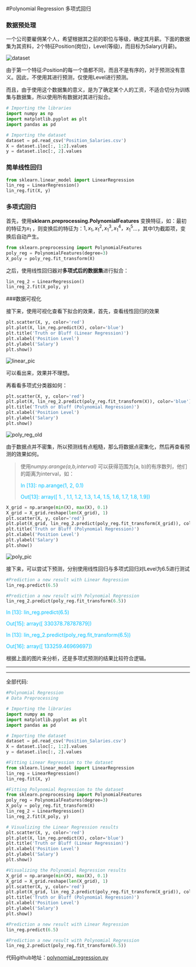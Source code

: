 #Polynomial Regression 多项式回归





### 数据预处理

一个公司要雇佣某个人，希望根据其之前的职位与等级，确定其月薪。下面的数据集为其资料，2个特征Position(岗位)，Level(等级)，而目标为Salary(月薪)。

![dataset](pic/dataset.jpg)

由于第一个特征:Position的每一个值都不同，而且不是有序的，对于预测没有意义。因此，不使用其进行预测，仅使用Level进行预测。

而且，由于使用这个数据集的意义，是为了确定某个人的工资，不适合切分为训练集与数据集，所以使用所有数据对其进行拟合。

```python
# Importing the libraries
import numpy as np
import matplotlib.pyplot as plt
import pandas as pd

# Importing the dataset
dataset = pd.read_csv('Position_Salaries.csv')
X = dataset.iloc[:, 1:2].values
y = dataset.iloc[:, 2].values
```



### 简单线性回归

```python
from sklearn.linear_model import LinearRegression
lin_reg = LinearRegression()
lin_reg.fit(X, y)
```

### 多项式回归

首先，使用**sklearn.preprocessing.PolynomialFeatures** 变换特征，如：最初的特征为$x_1$ ，则变换后的特征为：$1,x_1,x_1^2,x_1^3,x_1^4，x_1^5$...，其中1为截距项，变换后自动产生。

```python
from sklearn.preprocessing import PolynomialFeatures
poly_reg = PolynomialFeatures(degree=3)
X_poly = poly_reg.fit_transform(X)
```

之后，使用线性回归器对**多项式后的数据集**进行拟合：

```python
lin_reg_2 = LinearRegression()
lin_reg_2.fit(X_poly, y)
```

###数据可视化

接下来，使用可视化查看下拟合的效果，首先，查看线性回归的效果

```python
plt.scatter(X, y, color='red')
plt.plot(X, lin_reg.predict(X), color='blue')
plt.title('Truth or Bluff (Linear Regression)')
plt.xlabel('Position Level')
plt.ylabel('Salary')
plt.show()
```

![linear_pic](pic/linear_pic.jpg)

可以看出来，效果并不理想。



再看看多项式分类器如何：

```python
plt.scatter(X, y, color='red')
plt.plot(X, lin_reg_2.predict(poly_reg.fit_transform(X)), color='blue')
plt.title('Truth or Bluff (Polynomial Regression)')
plt.xlabel('Position Level')
plt.ylabel('Salary')
plt.show()
```

![poly_reg_old](pic/poly_reg_old.jpg)

由于数据点并不密集，所以预测线有点粗糙，那么将数据点密集化，然后再查看预测的效果如何。

> 使用*numpy.arange(a,b,interval)* 可以获得范围为[a, b)的有序数列，他们的距离为interval，如：
>
> <font color=00BFFF>In [13]: np.arange(1,  2,  0.1)</font>
>
> <font color=00BFFF>Out[13]: array([ 1. ,  1.1,  1.2,  1.3,  1.4,  1.5,  1.6,  1.7,  1.8,  1.9])</font>

```python
X_grid = np.arange(min(X), max(X), 0.1)
X_grid = X_grid.reshape(len(X_grid), 1)
plt.scatter(X, y, color='red')
plt.plot(X_grid, lin_reg_2.predict(poly_reg.fit_transform(X_grid)), color='blue')
plt.title('Truth or Bluff (Polynomial Regression)')
plt.xlabel('Position Level')
plt.ylabel('Salary')
plt.show()
```

![poly_pic](pic/poly_pic.jpg)

接下来，可以尝试下预测，分别使用线性回归与多项式回归对Level为6.5进行测试

```python
#Prediction a new result with Linear Regression
lin_reg.predict(6.5)

#Prediction a new result with Polynomial Regression
lin_reg_2.predict(poly_reg.fit_transform(6.5))
```

<font color=00BFFF>In [13]: lin_reg.predict(6.5)</font>

<font color=00BFFF>Out[15]: array([ 330378.78787879])</font>

<font color=00BFFF>In [13]: lin_reg_2.predict(poly_reg.fit_transform(6.5))</font>

<font color=00BFFF>Out[16]: array([ 133259.46969697])</font>

根据上面的图片来分析，还是多项式预测的结果比较符合逻辑。

---

---

全部代码:

```python
#Polynomial Regression
# Data Preprocessing

# Importing the libraries
import numpy as np
import matplotlib.pyplot as plt
import pandas as pd

# Importing the dataset
dataset = pd.read_csv('Position_Salaries.csv')
X = dataset.iloc[:, 1:2].values
y = dataset.iloc[:, 2].values

#Fitting Linear Regression to the dataset
from sklearn.linear_model import LinearRegression
lin_reg = LinearRegression()
lin_reg.fit(X, y)

#Fitting Polynomial Regression to the dataset
from sklearn.preprocessing import PolynomialFeatures
poly_reg = PolynomialFeatures(degree=3)
X_poly = poly_reg.fit_transform(X)
lin_reg_2 = LinearRegression()
lin_reg_2.fit(X_poly, y)

# Visualizing the Linear Regression results
plt.scatter(X, y, color='red')
plt.plot(X, lin_reg.predict(X), color='blue')
plt.title('Truth or Bluff (Linear Regression)')
plt.xlabel('Position Level')
plt.ylabel('Salary')
plt.show()

#Visualizing the Polynomial Regression results
X_grid = np.arange(min(X), max(X), 0.1)
X_grid = X_grid.reshape(len(X_grid), 1)
plt.scatter(X, y, color='red')
plt.plot(X_grid, lin_reg_2.predict(poly_reg.fit_transform(X_grid)), color='blue')
plt.title('Truth or Bluff (Polynomial Regression)')
plt.xlabel('Position Level')
plt.ylabel('Salary')
plt.show()

#Prediction a new result with Linear Regression
lin_reg.predict(6.5)

#Prediction a new result with Polynomial Regression
lin_reg_2.predict(poly_reg.fit_transform(6.5))
```



代码github地址：[polynomial_regression.py](../resources/polynomial_regression.py)


